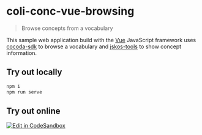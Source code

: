 # coli-conc-vue-browsing

> Browse concepts from a vocabulary

This sample web application build with the [Vue] JavaScript framework uses [cocoda-sdk] to browse a vocabulary and [jskos-tools] to show concept information.

## Try out locally

```bash
npm i
npm run serve
```

## Try out online

[![Edit in CodeSandbox](https://codesandbox.io/static/img/play-codesandbox.svg)](https://codesandbox.io/s/github/gbv/coli-conc-examples/tree/main/vue-browsing?file=/src/App.vue)

[vue]: https://vuejs.org/
[cocoda-sdk]: https://github.com/gbv/cocoda-sdk#readme
[jskos-tools]: https://github.com/gbv/jskos-tools#readme
